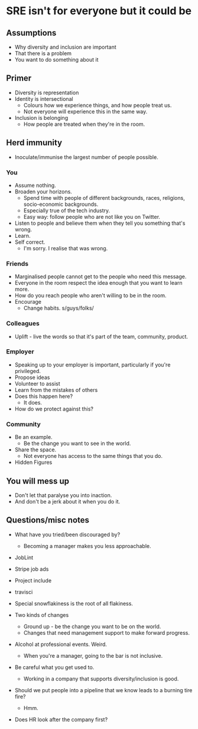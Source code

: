 # SRE isn't for everyone but it could be

## Assumptions
- Why diversity and inclusion are important
- That there is a problem
- You want to do something about it

## Primer
- Diversity is representation
- Identity is intersectional
  - Colours how we experience things, and how people treat us.
  - Not everyone will experience this in the same way.
- Inclusion is belonging
  - How people are treated when they're in the room.

## Herd immunity
- Inoculate/immunise the largest number of people possible.

### You
- Assume nothing.
- Broaden your horizons.
  - Spend time with people of different backgrounds, races, religions,
    socio-economic backgrounds.
  - Especially true of the tech industry.
  - Easy way: follow people who are not like you on Twitter.
- Listen to people and believe them when they tell you something that's wrong.
- Learn.
- Self correct.
  - I'm sorry. I realise that was wrong.

### Friends
- Marginalised people cannot get to the people who need this message.
- Everyone in the room respect the idea enough that you want to learn more.
- How do you reach people who aren't willing to be in the room.
- Encourage
  - Change habits. s/guys/folks/

### Colleagues
- Uplift - live the words so that it's part of the team, community, product.

### Employer
- Speaking up to your employer is important, particularly if you're privileged.
- Propose ideas
- Volunteer to assist
- Learn from the mistakes of others
- Does this happen here?
  - It does.
- How do we protect against this?

### Community
- Be an example.
  - Be the change you want to see in the world.
- Share the space.
  - Not everyone has access to the same things that you do.
- Hidden Figures

## You will mess up
- Don't let that paralyse you into inaction.
- And don't be a jerk about it when you do it.

## Questions/misc notes

- What have you tried/been discouraged by?
  - Becoming a manager makes you less approachable.

- JobLint
- Stripe job ads
- Project include
- travisci

- Special snowflakiness is the root of all flakiness.

- Two kinds of changes
  - Ground up - be the change you want to be on the world.
  - Changes that need management support to make forward progress.
- Alcohol at professional events. Weird.
  - When you're a manager, going to the bar is not inclusive.
- Be careful what you get used to.
  - Working in a company that supports diversity/inclusion is good.

- Should we put people into a pipeline that we know leads to a burning tire
  fire?
  - Hmm.

- Does HR look after the company first?
